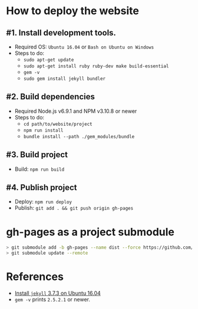 # How to deploy the website

## #1. Install development tools.

* Required OS: `Ubuntu 16.04` or `Bash on Ubuntu on Windows`
* Steps to do:
    * `sudo apt-get update`
    * `sudo apt-get install ruby ruby-dev make build-essential`
    * `gem -v`
    * `sudo gem install jekyll bundler`

## #2. Build dependencies

* Required Node.js v6.9.1 and NPM v3.10.8 or newer
* Steps to do:
    * `cd path/to/website/project`
    * `npm run install`
    * `bundle install --path ./gem_modules/bundle`

## #3. Build project

* Build: `npm run build`

## #4. Publish project

* Deploy: `npm run deploy`
* Publish: `git add . && git push origin gh-pages`

# gh-pages as a project submodule

```bash
> git submodule add -b gh-pages --name dist --force https://github.com/vunb/kites.git dist
> git submodule update --remote
```

# References

* [Install `jekyll` 3.7.3 on Ubuntu 16.04](https://www.digitalocean.com/community/tutorials/how-to-set-up-a-jekyll-development-site-on-ubuntu-16-04)
* `gem -v` prints `2.5.2.1` or newer.
